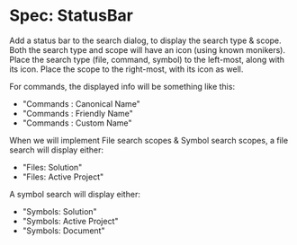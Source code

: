 # Spec: StatusBar

Add a status bar to the search dialog, to display the search type & scope.
Both the search type and scope will have an icon (using known monikers).
Place the search type (file, command, symbol) to the left-most, along with its icon. 
Place the scope to the right-most, with its icon as well.


For commands, the displayed info will be something like this:

- "Commands : Canonical Name"
- "Commands : Friendly Name"
- "Commands : Custom Name"

When we will implement File search scopes & Symbol search scopes, a file search will display either:

- "Files: Solution"
- "Files: Active Project"

A symbol search will display either:

- "Symbols: Solution"
- "Symbols: Active Project"
- "Symbols: Document"


